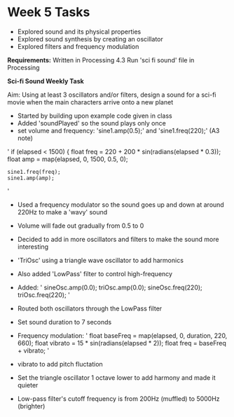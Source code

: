 # Week 5 Tasks

- Explored sound and its physical properties
- Explored sound synthesis by creating an oscillator
- Explored filters and frequency modulation 


**Requirements:**
Written in Processing 4.3
Run 'sci fi sound' file in Processing


**Sci-fi Sound Weekly Task**

Aim: Using at least 3 oscillators and/or filters, design a sound for a sci-fi movie when the main characters arrive onto a new planet


- Started by building upon example code given in class
- Added 'soundPlayed' so the sound plays only once
- set volume and frequency: 'sine1.amp(0.5);' and 'sine1.freq(220);'  (A3 note)

'
      if (elapsed < 1500) {
    float freq = 220 + 200 * sin(radians(elapsed * 0.3));
    float amp = map(elapsed, 0, 1500, 0.5, 0);
    
    sine1.freq(freq);
    sine1.amp(amp);
'
- Used a frequency modulator so the sound goes up and down at around 220Hz to make a 'wavy' sound 
- Volume will fade out gradually from 0.5 to 0
- Decided to add in more oscillators and filters to make the sound more interesting 
- 'TriOsc' using a triangle wave oscillator to add harmonics
- Also added 'LowPass' filter to control high-frequency

- Added: '
  sineOsc.amp(0.0);
  triOsc.amp(0.0);
  sineOsc.freq(220);
  triOsc.freq(220);
'
- Routed both oscillators through the LowPass filter
- Set sound duration to 7 seconds

- Frequency modulation: '
    float baseFreq = map(elapsed, 0, duration, 220, 660);
    float vibrato = 15 * sin(radians(elapsed * 2));
    float freq = baseFreq + vibrato;
'
- vibrato to add pitch fluctation
- Set the triangle oscillator 1 octave lower to add harmony and made it quieter 

- Low-pass filter's cutoff frequency is from 200Hz (muffled) to 5000Hz (brighter)
